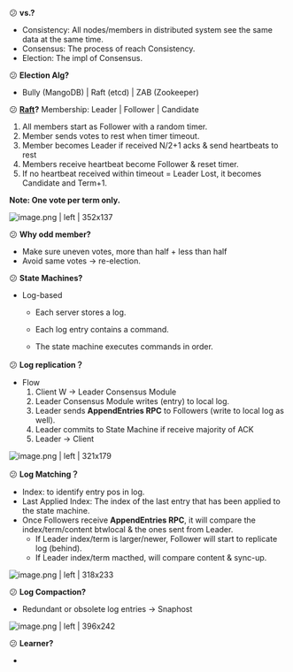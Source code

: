 :confused: **vs.?**

- Consistency: All nodes/members in distributed system see the same data at the same time.
- Consensus: The process of reach Consistency.
- Election: The impl of Consensus.



:confused: **Election Alg?**

- Bully (MangoDB) | Raft (etcd) | ZAB (Zookeeper)



:confused: **[Raft](https://thesecretlivesofdata.com/raft/)?** Membership: Leader | Follower | Candidate

1. All members start as Follower with a random timer.
2. Member sends votes to rest when timer timeout.
3. Member becomes Leader if received N/2+1 acks & send heartbeats to rest
4. Members receive heartbeat become Follower & reset timer.
5. If no heartbeat received within timeout = Leader Lost, it becomes Candidate and Term+1.

**Note: One vote per term only.**



![image.png | left | 352x137](https://gw.alipayobjects.com/mdn/rms_da499f/afts/img/A*eTJ3SZlSpsIAAAAAAAAAAABjARQnAQ)



:confused: **Why odd member?**

- Make sure uneven votes, more than half + less than half
- Avoid same votes → re-election.



:confused: **State Machines?**

- Log-based

  - Each server stores a log.

  - Each log entry contains a command.

  - The state machine executes commands in order.

    

:confused: **Log replication？**

- Flow
  1. Client W → Leader Consensus Module
  2. Leader Consensus Module writes (entry) to local log.
  3. Leader sends **AppendEntries RPC** to Followers (write to local log as well).
  4. Leader commits to State Machine if receive majority of ACK
  5. Leader → Client



![image.png | left | 321x179](https://gw.alipayobjects.com/mdn/rms_da499f/afts/img/A*OiwGTZnO2uMAAAAAAAAAAABjARQnAQ)



:confused: **Log Matching？**

- Index: to identify entry pos in log.
- Last Applied Index: The index of the last entry that has been applied to the state machine. 
- Once Followers receive **AppendEntries RPC**, it will compare the index/term/content btwlocal & the ones sent from Leader.
  - If Leader index/term is larger/newer, Follower will start to replicate log (behind).
  - If Leader index/term macthed, will compare content & sync-up.



![image.png | left | 318x233](https://gw.alipayobjects.com/mdn/rms_da499f/afts/img/A*Bn5lR6TAWEwAAAAAAAAAAABjARQnAQ)



:confused: **Log Compaction?**

- Redundant or obsolete log entries → Snaphost



![image.png | left | 396x242](https://gw.alipayobjects.com/mdn/rms_da499f/afts/img/A*77gySo2CTewAAAAAAAAAAABjARQnAQ)



:confused: **Learner?**

- 